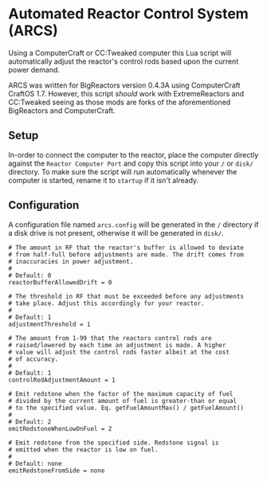 # Automated Reactor Control System (ARCS)
Using a ComputerCraft or CC:Tweaked computer this Lua script will automatically adjust the reactor's control rods based upon the current power demand.

ARCS was written for BigReactors version 0.4.3A using ComputerCraft CraftOS 1.7. However, this script <i>should</i> work with ExtremeReactors and CC:Tweaked seeing as those mods are forks of the aforementioned BigReactors and ComputerCraft.

## Setup
In-order to connect the computer to the reactor, place the computer directly against the `Reactor Computer Port` and copy this script into your `/` or `disk/` directory. To make sure the script will run automatically whenever the computer is started, rename it to `startup` if it isn't already.

## Configuration
A configuration file named `arcs.config` will be generated in the `/` directory if a disk drive is not present, otherwise it will be generated in `disk/`.

```
# The amount in RF that the reactor's buffer is allowed to deviate
# from half-full before adjustments are made. The drift comes from
# inaccuracies in power adjustment.
#
# Default: 0
reactorBufferAllowedDrift = 0

# The threshold in RF that must be exceeded before any adjustments 
# take place. Adjust this accordingly for your reactor.
#
# Default: 1
adjustmentThreshold = 1

# The amount from 1-99 that the reactors control rods are 
# raised/lowered by each time an adjustment is made. A higher
# value will adjust the control rods faster albeit at the cost 
# of accuracy.
#
# Default: 1
controlRodAdjustmentAmount = 1

# Emit redstone when the factor of the maximum capacity of fuel
# divided by the current amount of fuel is greater-than or equal
# to the specified value. Eq. getFuelAmountMax() / getFuelAmount()
#
# Default: 2
emitRedstoneWhenLowOnFuel = 2

# Emit redstone from the specified side. Redstone signal is
# emitted when the reactor is low on fuel.
#
# Default: none
emitRedstoneFromSide = none
```
